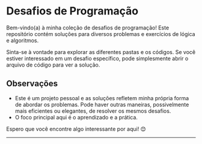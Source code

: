 # Desafios de Programação

Bem-vindo(a) à minha coleção de desafios de programação! Este repositório contém soluções para diversos problemas e exercícios de lógica e algoritmos.


Sinta-se à vontade para explorar as diferentes pastas e os códigos. Se você estiver interessado em um desafio específico, pode simplesmente abrir o arquivo de código para ver a solução.

## Observações

* Este é um projeto pessoal e as soluções refletem minha própria forma de abordar os problemas. Pode haver outras maneiras, possivelmente mais eficientes ou elegantes, de resolver os mesmos desafios.
* O foco principal aqui é o aprendizado e a prática.

Espero que você encontre algo interessante por aqui! 😊

---


